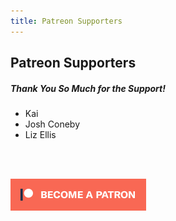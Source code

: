 ```yaml
---
title: Patreon Supporters
---
```


## Patreon Supporters

##### Thank You So Much for the Support!

* Kai
* Josh Coneby
* Liz Ellis

<br><br>

[![Patreon](./img/patreon.png)](https://www.patreon.com/stevenkraft)
